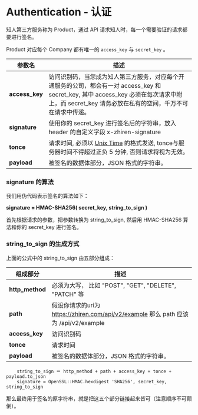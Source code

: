 # Authentication - 认证

知人第三方服务称为 Product，通过 API 请求知人时，每一个需要验证的请求都要进行签名。

Product 对应每个 Company 都有唯一的 `access_key` 与 `secret_key` 。

参数名 | 描述
-------- | -------
**access_key** | 访问识别码，当您成为知人第三方服务，对应每个开通服务的公司，都会有一对 access_key 和 secret_key, 其中 access_key 必须在每次请求中附上，而 secret_key 请务必放在私有的空间，千万不可在请求中传递。
**signature**  | 使用你的 secret_key 进行签名后的字符串，放入 header 的自定义字段 x-zhiren-signature
**tonce**      | 请求时间, 必须以 [Unix Time](https://en.wikipedia.org/wiki/Unix_time) 的格式发送, tonce与服务器时间不得超过正负 5 分钟, 否则请求将视为无效。
**payload**    | 被签名的数据体部分，JSON 格式的字符串。

### signature 的算法

我们用伪代码表示签名的算法如下：

**signature = HMAC-SHA256( secret_key, string_to_sign )**

首先根据请求的参数，把参数转换为 string_to_sign, 然后用 HMAC-SHA256 算法和你的 secret_key 进行签名。

### string_to_sign 的生成方式
上面的公式中的 string_to_sign 由五部分组成：

组成部分 | 描述
-------- | -------
**http_method** | 必须为大写， 比如 "POST", "GET", "DELETE", "PATCH" 等
**path** | 假设你请求的uri为 https://zhiren.com/api/v2/example 那么 path 应该为 /api/v2/example
**access_key** | 访问识别码
**tonce** | 请求时间
**payload** | 被签名的数据体部分，JSON 格式的字符串。

```
    string_to_sign ＝ http_method + path + access_key + tonce + payload.to_json
    signature = OpenSSL::HMAC.hexdigest 'SHA256', secret_key, string_to_sign
```

那么最终用于签名的原字符串，就是把这五个部分链接起来皆可（注意顺序不可颠倒）。
